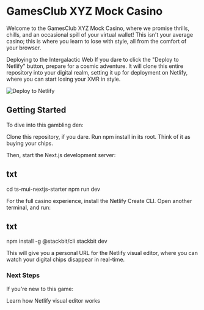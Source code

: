 # GamesClub XYZ Mock Casino
Welcome to the GamesClub XYZ Mock Casino, where we promise thrills, chills, and an occasional spill of your virtual wallet! This isn't your average casino; this is where you learn to lose with style, all from the comfort of your browser.

Deploying to the Intergalactic Web
If you dare to click the "Deploy to Netlify" button, prepare for a cosmic adventure. It will clone this entire repository into your digital realm, setting it up for deployment on Netlify, where you can start losing your XMR in style.

![Deploy to Netlify](https://www.netlify.com/img/deploy/button.svg)

## Getting Started
To dive into this gambling den:

Clone this repository, if you dare.
Run npm install in its root. Think of it as buying your chips.

Then, start the Next.js development server:

## txt
cd ts-mui-nextjs-starter
npm run dev

For the full casino experience, install the Netlify Create CLI. Open another terminal, and run:

## txt
npm install -g @stackbit/cli
stackbit dev

This will give you a personal URL for the Netlify visual editor, where you can watch your digital chips disappear in real-time.

### Next Steps
If you're new to this game:

Learn how Netlify visual editor works